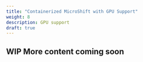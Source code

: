 ```yaml
---
title: "Containerized MicroShift with GPU Support"
weight: 8
description: GPU support
draft: true
---
```


## WIP More content coming soon
